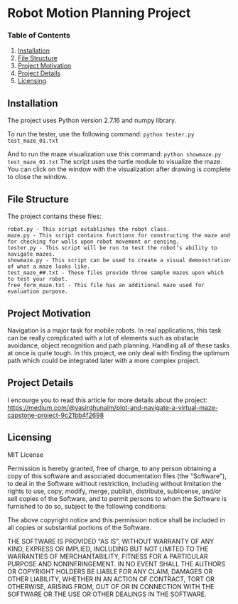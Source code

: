 # Robot Motion Planning Project

### Table of Contents
1. [Installation](#installation)
2. [File Structure](#file-structure)
3. [Project Motivation](#project-motivation)
4. [Project Details](#project-details)
5. [Licensing](#licensing)

## Installation
The project uses Python version 2.7.16 and numpy library.

To run the tester, use the following command: 
`python tester.py test_maze_01.txt`

And to run the maze visualization use this command:
`python showmaze.py test_maze_01.txt`
The script uses the turtle module to visualize the maze. You can click on the window with the visualization after drawing is complete to close the window.

## File Structure
The project contains these files:

    robot.py - This script establishes the robot class.                       
    maze.py - This script contains functions for constructing the maze and for checking for walls upon robot movement or sensing.
    tester.py - This script will be run to test the robot’s ability to navigate mazes.
    showmaze.py - This script can be used to create a visual demonstration of what a maze looks like.
    test_maze_##.txt - These files provide three sample mazes upon which to test your robot.
    free_form_maze.txt - This file has an additional maze used for evaluation purpose.

## Project Motivation
Navigation is a major task for mobile robots. In real applications, this task can be really complicated with a lot of elements such as obstacle avoidance, object recognition and path planning. Handling all of these tasks at once is quite tough. In this project, we only deal with finding the optimum path which could be integrated later with a more complex project.    

## Project Details
I encourge you to read this article for more details about the project: https://medium.com/@yasirghunaim/plot-and-navigate-a-virtual-maze-capstone-project-9c21bb4f2698

## Licensing
MIT License

Permission is hereby granted, free of charge, to any person obtaining a copy
of this software and associated documentation files (the "Software"), to deal
in the Software without restriction, including without limitation the rights
to use, copy, modify, merge, publish, distribute, sublicense, and/or sell
copies of the Software, and to permit persons to whom the Software is
furnished to do so, subject to the following conditions:

The above copyright notice and this permission notice shall be included in all
copies or substantial portions of the Software.

THE SOFTWARE IS PROVIDED "AS IS", WITHOUT WARRANTY OF ANY KIND, EXPRESS OR
IMPLIED, INCLUDING BUT NOT LIMITED TO THE WARRANTIES OF MERCHANTABILITY,
FITNESS FOR A PARTICULAR PURPOSE AND NONINFRINGEMENT. IN NO EVENT SHALL THE
AUTHORS OR COPYRIGHT HOLDERS BE LIABLE FOR ANY CLAIM, DAMAGES OR OTHER
LIABILITY, WHETHER IN AN ACTION OF CONTRACT, TORT OR OTHERWISE, ARISING FROM,
OUT OF OR IN CONNECTION WITH THE SOFTWARE OR THE USE OR OTHER DEALINGS IN THE
SOFTWARE.
